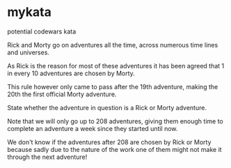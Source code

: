 # mykata
potential codewars kata

Rick and Morty go on adventures all the time, across numerous time lines and universes. 

As Rick is the reason for most of these adventures it has been agreed that 1 in every 10 adventures are chosen by Morty.

This rule however only came to pass after the 19th adventure, making the 20th the first official Morty adventure.

State whether the adventure in question is a Rick or Morty adventure.

Note that we will only go up to 208 adventures, giving them enough time to complete an adventure a week since they started until now.

We don't know if the adventures after 208 are chosen by Rick or Morty because sadly due to the nature of the work one of them might not make it through the next adventure!
